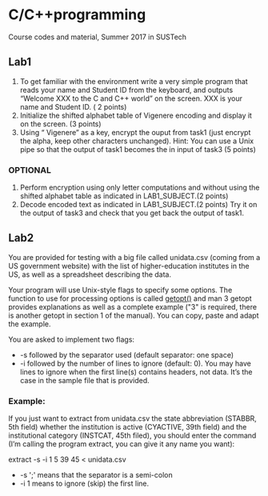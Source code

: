 # C/C++programming
Course codes and material, Summer 2017 in SUSTech

## Lab1
1.	To get familiar with the environment write a very simple program that reads your name and Student ID from the keyboard, and outputs “Welcome XXX to the C and C++ world” on the screen. XXX is your name and Student ID. ( 2 points)
2.	Initialize the shifted alphabet table of Vigenere encoding and display it on the screen. (3 points)
3.	Using “ Vigenere” as a key, encrypt the ouput from task1 (just encrypt the alpha, keep other characters unchanged). Hint: You can use a Unix pipe so that the output of task1 becomes the in input of task3 (5 points)
### OPTIONAL
1.	Perform encryption using only letter computations and without using the shifted alphabet table as indicated in LAB1_SUBJECT.(2 points)
2.	Decode encoded text as indicated in LAB1_SUBJECT.(2 points) Try it on the output of task3 and check that you get back the output of task1.

## Lab2
You are provided for testing with a big file called unidata.csv (coming from a US government website) with the list of higher-education institutes in the US, as well as a spreadsheet describing the data.

Your program will use Unix-style flags to specify some options. The function to use for processing options is called [getopt()](https://linux.die.net/man/3/getopt) and man 3 getopt provides explanations as well as a complete example ("3" is required, there is another getopt in section 1 of the manual). You can copy, paste and adapt the example.

You are asked to implement two flags:
* -s followed by the separator used (default separator: one space)
* -i followed by the number of lines to ignore (default: 0). You may have lines to ignore when the first line(s) contains headers, not data. It’s the case in the sample file that is provided.
### Example:
If you just want to extract from unidata.csv the state abbreviation (STABBR, 5th field) whether the institution is active (CYACTIVE, 39th field) and the institutional category (INSTCAT, 45th filed), you should enter the command (I’m calling the program extract, you can give it any name you want):

extract -s -i 1 5 39 45 < unidata.csv
* -s ';' means that the separator is a semi-colon
* -i 1 means to ignore (skip) the first line.
